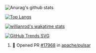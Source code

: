 ![Anurag's github stats](https://github-readme-stats.vercel.app/api?username=youzipi&show_icons=true)

[![Top Langs](https://github-readme-stats.vercel.app/api/top-langs/?username=youzipi&layout=compact)](https://github.com/anuraghazra/github-readme-stats)


[![willianrod's wakatime stats](https://github-readme-stats.vercel.app/api/wakatime?username=9dcf831f-e1e7-463e-822a-9241740bc1a1&layout=compact)](https://github.com/anuraghazra/github-readme-stats)

[![GitHub Trends SVG](https://api.githubtrends.io/user/svg/youzipi/repos?time_range=one_year&loc_metric=changed&theme=classic)](https://githubtrends.io)

<!--START_SECTION:activity-->
1. 💪 Opened PR [#17968](https://github.com/apache/pulsar/pull/17968) in [apache/pulsar](https://github.com/apache/pulsar)
<!--END_SECTION:activity-->
